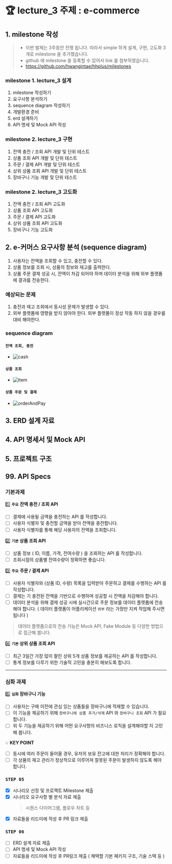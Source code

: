 # 🏆 lecture_3 주제 : e-commerce

## 1. milestone 작성
> - 이번 발제는 3주동안 진행 됩니다. 따라서 simple 하게 설계, 구현, 고도화 3개로 milestone 을 추가했습니다.
> - github 에 milestone 을 등록할 수 있어서 link 를 첨부하였습니다.
> - https://github.com/hwangintae/hhplus/milestones

### milestone 1. lecture_3 설계
1. milestone 작성하기
2. 요구사항 분석하기
3. sequence diagram 작성하기
4. 개발환경 준비
5. erd 설계하기
6. API 명세 및 Mock API 작성

### milestone 2. lecture_3 구현
1. 잔액 충전 / 조회 API 개발 및 단위 테스트
2. 상품 조회 API 개발 및 단위 테스트
3. 주문 / 결제 API 개발 및 단위 테스트
4. 상위 상품 조회 API 개발 및 단위 테스트
5. 장바구니 기능 개발 및 단위 테스트

### milestone 2. lecture_3 고도화
1. 잔액 충전 / 조회 API 고도화
2. 상품 조회 API 고도화
3. 주문 / 결제 API 고도화
4. 상위 상품 조회 API 고도화
5. 장바구니 기능 고도화


## 2. e-커머스 요구사항 분석 (sequence diagram)
1. 사용자는 잔액을 조회할 수 있고, 충전할 수 있다.
2. 상품 정보를 조회 시, 상품의 정보와 재고를 출력한다.
3. 상품 주문 결제 성공 시, 잔액이 차감 되어야 하며 데이터 분석을 위해 외부 플랫폼에 결과를 전송한다.
### 예상되는 문제
1. 충전과 재고 조회에서 동시성 문제가 발생할 수 있다.
2. 외부 플랫폼에 영향을 받지 않아야 한다. 외부 플랫폼이 정상 작동 하지 않을 경우를 대비 해야한다.

### sequence diagram
#### **`잔액 조회, 충전`**
  - ![cash](https://github.com/user-attachments/assets/404ce1f4-2c5d-4d20-9090-b81aeece05f6)
#### **`상품 조회`**
  - ![item](https://github.com/user-attachments/assets/37ad5f02-c099-4eec-95ab-9f1d1b3cb778)
#### **`상품 주문 및 결제`**
  - ![orderAndPay](https://github.com/user-attachments/assets/8120169a-9e11-4848-9816-2dea1155a54e)

## 3. ERD 설계 자료

## 4. API 명세서 및 Mock API

## 5. 프로젝트 구조







## 99. API Specs

### 기본과제

1️⃣ **`주요`** **잔액 충전 / 조회 API**

- [ ] 결제에 사용될 금액을 충전하는 API 를 작성합니다.
- [ ] 사용자 식별자 및 충전할 금액을 받아 잔액을 충전합니다.
- [ ] 사용자 식별자를 통해 해당 사용자의 잔액을 조회합니다.

2️⃣ **`기본` 상품 조회 API**

- [ ] 상품 정보 ( ID, 이름, 가격, 잔여수량 ) 을 조회하는 API 를 작성합니다.
- [ ] 조회시점의 상품별 잔여수량이 정확하면 좋습니다.

3️⃣ **`주요`** **주문 / 결제 API**

- [ ] 사용자 식별자와 (상품 ID, 수량) 목록을 입력받아 주문하고 결제를 수행하는 API 를 작성합니다.
- [ ] 결제는 기 충전된 잔액을 기반으로 수행하며 성공할 시 잔액을 차감해야 합니다.
- [ ] 데이터 분석을 위해 결제 성공 시에 실시간으로 주문 정보를 데이터 플랫폼에 전송해야 합니다. ( 데이터 플랫폼이 어플리케이션 `외부` 라는 가정만 지켜 작업해 주시면 됩니다 )

> 데이터 플랫폼으로의 전송 기능은 Mock API, Fake Module 등 다양한 방법으로 접근해 봅니다.
>

4️⃣ **`기본` 상위 상품 조회 API**

- [ ] 최근 3일간 가장 많이 팔린 상위 5개 상품 정보를 제공하는 API 를 작성합니다.
- [ ] 통계 정보를 다루기 위한 기술적 고민을 충분히 해보도록 합니다.

---

### 심화 과제

5️⃣ **`심화` 장바구니 기능**

- [ ] 사용자는 구매 이전에 관심 있는 상품들을 장바구니에 적재할 수 있습니다.
- [ ] 이 기능을 제공하기 위해 `장바구니에 상품 추가/삭제` API 와 `장바구니 조회` API 가 필요합니다.
- [ ] 위 두 기능을 제공하기 위해 어떤 요구사항의 비즈니스 로직을 설계해야할 지 고민해 봅니다.

💡 **KEY POINT**

- [ ] 동시에 여러 주문이 들어올 경우, 유저의 보유 잔고에 대한 처리가 정확해야 합니다.
- [ ] 각 상품의 재고 관리가 정상적으로 이루어져 잘못된 주문이 발생하지 않도록 해야 합니다.

### **`STEP 05`**
- [x] 시나리오 선정 및 프로젝트 Milestone 제출
- [x] 시나리오 요구사항 별 분석 자료 제출
  > 시퀀스 다이어그램, 플로우 차트 등
- [x] 자료들을 리드미에 작성 후 PR 링크 제출

### **`STEP 06`**

- [ ] ERD 설계 자료 제출
- [ ] API 명세 및 Mock API 작성
- [ ] 자료들을 리드미에 작성 후 PR링크 제출 ( 채택할 기본 패키지 구조, 기술 스택 등 )